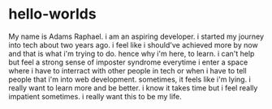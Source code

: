 # hello-worlds
My name is Adams Raphael. i am an aspiring developer. i started my journey into tech about two years ago. i feel like i should've achieved more by now and that is what i'm trying to do. hence why i'm here, to learn. i can't help but feel a strong sense of imposter syndrome everytime i enter a space where i have to interract with other people in tech or when i have to tell people that i'm into web development. sometimes, it feels like i'm lying. i really want to learn more and be better. i know it takes time but i feel really impatient sometimes. i really want this to be my life.
